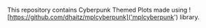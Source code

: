 This repository contains Cyberpunk Themed Plots made using ![https://github.com/dhaitz/mplcyberpunk]('mplcyberpunk') library.

